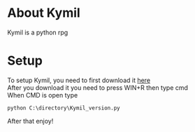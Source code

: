 # About Kymil
Kymil is a python rpg

# Setup
To setup Kymil, you need to first download it [here](https://github.com/CodeBrosOF/Kymil/releases)  
After you download it you need to press WIN+R then type cmd  
When CMD is open type
```
python C:\directory\Kymil_version.py
```
After that enjoy!
